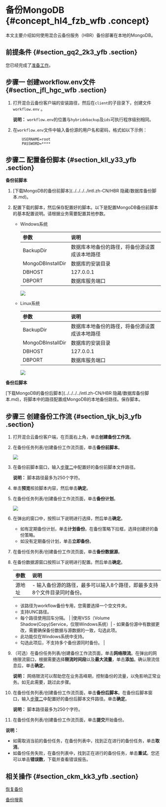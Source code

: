 # 备份MongoDB {#concept_hl4_fzb_wfb .concept}

本文主要介绍如何使用混合云备份服务（HBR）备份部署在本地的MongoDB。

## 前提条件 {#section_gq2_2k3_yfb .section}

您已经完成了[准备工作](intl.zh-CN/本地备份教程/基于workflow的备份/准备工作.md)。

## 步骤一 创建workflow.env文件 {#section_jfl_hgc_wfb .section}

1.  打开混合云备份客户端的安装路径，然后在`client`的子目录下，创建文件`workflow.env` 。

    **说明：** `workflow.env`的位置与`hybridebackup`及`ids`可执行程序级别相同。

2.  在`workflow.env`文件中输入备份源的用户名和密码，格式如以下示例：

    ```
    	USERNAME=root
    	PASSWORD=****
    ```


## 步骤二 配置备份脚本 {#section_kll_y33_yfb .section}

 **备份前脚本** 

1.  [下载MongoDB的备份前脚本](../../../../intl.zh-CN/HBR 隐藏/数据库备份脚本.md)。

2.  配置下载的脚本，然后保存配置好的脚本。以下是配置MongoDB备份前脚本的基本配置说明。请根据业务需要配置其他参数。

    -   Windows系统

        |参数|说明|
        |:-|:-|
        |BackupDir|数据库本地备份的路径，将备份源设置成该本地路径|
        |MongoDBInstallDir|数据库的安装目录|
        |DBHOST|127.0.0.1|
        |DBPORT|数据库服务端口|

        ![](http://static-aliyun-doc.oss-cn-hangzhou.aliyuncs.com/assets/img/64702/156466204032662_zh-CN.png)

    -   Linux系统

        |参数|说明|
        |:-|:-|
        |BackupDir|数据库本地备份的路径，将备份源设置成该本地路径|
        |MongoDBInstallDir|数据库的安装目录|
        |DBHOST|127.0.0.1|
        |DBPORT|数据库服务端口|

        ![](http://static-aliyun-doc.oss-cn-hangzhou.aliyuncs.com/assets/img/64700/156466204032647_zh-CN.png)


 **备份后脚本** 

[下载MongoDB的备份后脚本](../../../../intl.zh-CN/HBR 隐藏/数据库备份脚本.md)，将脚本中的路径配置成MongoDB的本地备份路径。保存脚本。

## 步骤三 创建备份工作流 {#section_tjk_bj3_yfb .section}

1.  打开混合云备份客户端，在页面右上角，单击**创建备份工作流**。

2.  在备份任务列表/创建备份工作流页面，单击**备份前脚本**。

    ![](http://static-aliyun-doc.oss-cn-hangzhou.aliyuncs.com/assets/img/64539/156466204132506_zh-CN.png)

3.  在备份前脚本窗口，输入[步骤二](#section_kll_y33_yfb)中配置好的备份前脚本文件路径。

    **说明：** 脚本路径最多为250个字符。

4.  单击**预览**核验脚本内容，然后单击**确定**。

5.  在备份任务列表/创建备份工作流页面，单击**备份计划**。

    ![](http://static-aliyun-doc.oss-cn-hangzhou.aliyuncs.com/assets/img/64539/156466204132522_zh-CN.png)

6.  在弹出的窗口中，按照以下说明进行选择，然后单击**确定**。

    -   如有定期备份计划，单击**计划备份**。在备份策略下拉框，选择创建好的备份策略。
    -   如没有定期备份计划，单击**立即备份**。
7.  在备份任务列表/创建备份工作流页面，单击**备份数据源**。

8.  在备份数据源窗口按照以下说明进行配置。然后单击**确定**。

    |参数|说明|
    |:-|:-|
    |源地址|     -   输入备份源的路径，最多可以输入8个路径，即最多支持8个文件目录同时备份。
    -   该路径为workflow备份专用，您需要选择一个空文件夹。
    -   支持UNC路径。
    -   每个路径使用回车分隔。
 |
    |使用VSS（Volume Shadow\(Copy\)Service，仅限Windows系统）|     -   如果备份源中有数据更改，需要确保备份数据与源数据的一致，勾选此项。
    -   此功能仅在Windows系统中支持。
    -   勾选此项后，不支持多个备份源同时备份。
 |

9.  （可选）在备份任务列表/创建备份工作流页面，单击**网络限流**。在弹出的网络限流窗口，根据需要选择**限流时间段**以及**最大流量**，单击**添加**。确认限流信息后，单击**确定**。

    **说明：** 网络限流可以帮助您在业务高峰期，控制备份的流量，以免影响正常业务。如无此需要，跳过此步骤。

10. 在备份任务列表/创建备份工作流页面，单击**备份后脚本**。在备份后脚本窗口，输入[步骤二](#section_kll_y33_yfb)中配置好的备份后脚本文件路径。单击**确定**。

    **说明：** 脚本路径最多为250个字符。

11. 在备份任务列表/创建备份工作流页面，单击**提交**开始备份。


**说明：** 

-   如需取消当前的备份任务，在备份列表中，找到正在进行的备份任务，单击**取消**。
-   如备份任务失败，在备份列表中，找到正在进行的备份任务，单击**重试**。您还可以单击**错误数**，下载并查看错误报告。

## 相关操作 {#section_ckm_kk3_yfb .section}

[恢复备份](intl.zh-CN/本地备份教程/基于workflow的备份/恢复备份.md)

[备份搜索](intl.zh-CN/本地备份教程/基于workflow的备份/备份搜索.md)


